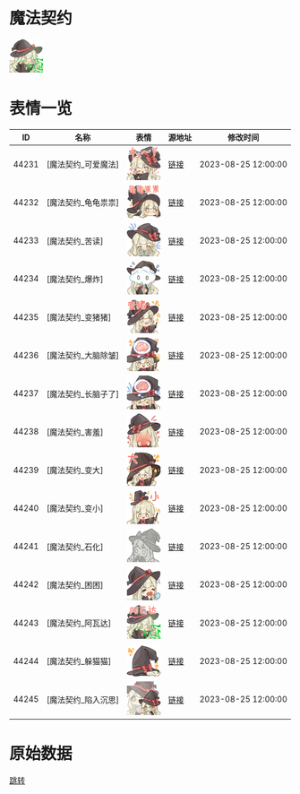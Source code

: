 # 魔法契约

<img src="./cover.png" height="60" alt="cover" />

# 表情一览

|ID|名称|表情|源地址|修改时间|
|----|----|----|----|----|
|44231|[魔法契约_可爱魔法]|<img src="./pic/044231_%5B魔法契约_可爱魔法%5D.png" height="60" alt="可爱魔法"/>|[链接](https://i0.hdslb.com/bfs/garb/26e3c0a05bda950db8a176c56b7289b8b61b9eec.png)|2023-08-25 12:00:00|
|44232|[魔法契约_龟龟祟祟]|<img src="./pic/044232_%5B魔法契约_龟龟祟祟%5D.png" height="60" alt="龟龟祟祟"/>|[链接](https://i0.hdslb.com/bfs/garb/09ae314be5baf5cc9e46eca3eb4571ab03c9b259.png)|2023-08-25 12:00:00|
|44233|[魔法契约_苦读]|<img src="./pic/044233_%5B魔法契约_苦读%5D.png" height="60" alt="苦读"/>|[链接](https://i0.hdslb.com/bfs/garb/0fce758eec2559a1749b8f89eb5f83b4d437031c.png)|2023-08-25 12:00:00|
|44234|[魔法契约_爆炸]|<img src="./pic/044234_%5B魔法契约_爆炸%5D.png" height="60" alt="爆炸"/>|[链接](https://i0.hdslb.com/bfs/garb/81ccf0662376e7ebd3a39e21d29baea2b0847cee.png)|2023-08-25 12:00:00|
|44235|[魔法契约_变猪猪]|<img src="./pic/044235_%5B魔法契约_变猪猪%5D.png" height="60" alt="变猪猪"/>|[链接](https://i0.hdslb.com/bfs/garb/a5f032fa3cd446ca60ca7733a7e357d2c96c581c.png)|2023-08-25 12:00:00|
|44236|[魔法契约_大脑除皱]|<img src="./pic/044236_%5B魔法契约_大脑除皱%5D.png" height="60" alt="大脑除皱"/>|[链接](https://i0.hdslb.com/bfs/garb/6ef2c4a2217dcddeeae81ad2a26ffcccf1badbb1.png)|2023-08-25 12:00:00|
|44237|[魔法契约_长脑子了]|<img src="./pic/044237_%5B魔法契约_长脑子了%5D.png" height="60" alt="长脑子了"/>|[链接](https://i0.hdslb.com/bfs/garb/84979a7c19934c81abad554337006e86eea712f4.png)|2023-08-25 12:00:00|
|44238|[魔法契约_害羞]|<img src="./pic/044238_%5B魔法契约_害羞%5D.png" height="60" alt="害羞"/>|[链接](https://i0.hdslb.com/bfs/garb/4697efa7d1634d4f848310891de04ff1522d900b.png)|2023-08-25 12:00:00|
|44239|[魔法契约_变大]|<img src="./pic/044239_%5B魔法契约_变大%5D.png" height="60" alt="变大"/>|[链接](https://i0.hdslb.com/bfs/garb/89300d76bf8bcdfff8082c81005d63979280b2f2.png)|2023-08-25 12:00:00|
|44240|[魔法契约_变小]|<img src="./pic/044240_%5B魔法契约_变小%5D.png" height="60" alt="变小"/>|[链接](https://i0.hdslb.com/bfs/garb/eaa54280c4280d2cf9a5c79cbefbb9e293efafc4.png)|2023-08-25 12:00:00|
|44241|[魔法契约_石化]|<img src="./pic/044241_%5B魔法契约_石化%5D.png" height="60" alt="石化"/>|[链接](https://i0.hdslb.com/bfs/garb/667cb47161fe5fddde8ef38a885e9ab343cc86b3.png)|2023-08-25 12:00:00|
|44242|[魔法契约_困困]|<img src="./pic/044242_%5B魔法契约_困困%5D.png" height="60" alt="困困"/>|[链接](https://i0.hdslb.com/bfs/garb/6a18554228d05c83fc32e2c151349461cf2ba4cc.png)|2023-08-25 12:00:00|
|44243|[魔法契约_阿瓦达]|<img src="./pic/044243_%5B魔法契约_阿瓦达%5D.png" height="60" alt="阿瓦达"/>|[链接](https://i0.hdslb.com/bfs/garb/ba7364848c0052d3174c4eea36cf7cc7470f7f15.png)|2023-08-25 12:00:00|
|44244|[魔法契约_躲猫猫]|<img src="./pic/044244_%5B魔法契约_躲猫猫%5D.png" height="60" alt="躲猫猫"/>|[链接](https://i0.hdslb.com/bfs/garb/6869abe338862a659642997f86333931f8902f82.png)|2023-08-25 12:00:00|
|44245|[魔法契约_陷入沉思]|<img src="./pic/044245_%5B魔法契约_陷入沉思%5D.png" height="60" alt="陷入沉思"/>|[链接](https://i0.hdslb.com/bfs/garb/2c49eec7d74d28a0deaf8702a35d6d8ce8b2f886.png)|2023-08-25 12:00:00|

# 原始数据

[跳转](./raw.json)

